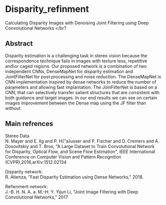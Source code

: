 # Disparity_refinment
Calculating Disparity Images with Denoising Joint Filtering using Deep Convolutional Networks </br?

## Abstract

Disparity estimation is a challenging task in stereo vision because the correspondence technique fails in images with texture less, repetitive and\or caged regions. Our proposed network is a combination of two independent CNNs, DenseMapNet for disparity estimation and JointFilterNet  for post processing and noise reduction. The DenseMapNet is CNN implementation inspired by dense networks to reduce the number of parameters and allowing fast implantation. The JoinFilterNet is based on a CNN, that can selectively transfer salient structures that are consistent with both guidance and target images. In our end results we can see on certain images improvement between the Dense map using the JF filter than without. 

## Main refrences

Stereo Data </br>
N. Mayer and E. Ilg and P. H{\"a}usser and P. Fischer and D. Cremers and A. Dosovitskiy and T. Brox,
"A Large Dataset to Train Convolutional Network for Disparity, Optical Flow, and Scene Flow Estimation",
IEEE International Conference on Computer Vision and Pattern Recognition (CVPR),2016,arXiv:1512.02134

Disparity network:</br>
R. Atienza, "Fast Disparity Estimation using Dense Networks," 2018.

Refienment network: </br>
J.-B. H. N. A. a. M.-H. Y. Yijun Li, "Joint Image Filtering with Deep Convolutional Networks," 2017


